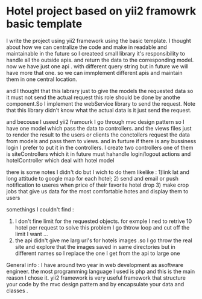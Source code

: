 Hotel project based on yii2 framowrk basic template
============================

I write the project using yii2 framework using the basic template.
I thought about how we can centralize the code and make in readable and maintainable
 in the future so I createed small library it's responsibility to handle all the outside apis.
 and return the data to the corresponding model. now we have just one api  . with different 
 query string but in future we will have more that one. so we can immplement different apis
 and maintain them in one central location.
 
 and I thought that this labrary just to give the models the requested data so it must not 
 send the actual request this role should be done by anothe component.So I implement the webService
 library to send the request. Note that this library didn't know what the actual data is
 it just send the request.
 
 and becouse I useed yii2 framourk I go through mvc design pattern so I have one model 
 which pass the data to controllers. and the views files just to render the result to the users or clients
 the conctollers  request the data from models and pass them to views. and in furture if there is 
 any bussiness login I prefer to put it in the controllers.
 I create two controllers one of them is siteControllers which it in future must hahandle 
 login/logout actions and hotelController which deal with hotel model
 
 
 there is some notes I didn't do but I wich to do them likelike :
 1)link lat and long attitude to google map for each hotel;
 2) send and email or push notification to useres when price of their favorite hotel drop
 3) make crop jobs that give us data for the most comfortable hotes and display them to users
 
 somethings I couldn't find :
 1) I don't fine limit for the requested objects. for exmple I ned to retrive 10 hotel per request
 to solve this problem I go thtrow loop and cut off the limit I want ...
 2) the api didn't give me larg url's for hotels images .so I go throw the real site and explore that the 
 images saved in same directories but in different names so I replace the one I get from the api to large one
 
 
 General info :
 I have around two year in web development as asoftware engineer.
 the most programming language I used is php and this is the main reason
  I chose it.
  yii2 framework is very useful framework that structure your code by the mvc design pattern and 
  by encapsulate your data and classes .
